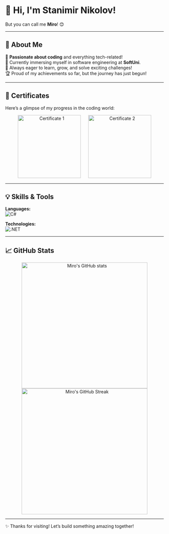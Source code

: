 # 👋 Hi, I'm Stanimir Nikolov!  
But you can call me **Miro**! 😊  

---

## 🚀 About Me  
👀 **Passionate about coding** and everything tech-related!  
🌱 Currently immersing myself in software engineering at **SoftUni**.  
🎯 Always eager to learn, grow, and solve exciting challenges!  
🏆 Proud of my achievements so far, but the journey has just begun!  

---

## 📜 Certificates  
Here’s a glimpse of my progress in the coding world:  

<p align="center">
  <img src="https://github.com/MiroNikolov01/MiroNikolov01/assets/166949863/d06d1497-3d56-4ddb-a3a4-7df80abed8ec" alt="Certificate 1" width="200" style="margin: 0 10px;"/>
  <img src="https://github.com/user-attachments/assets/bb24277c-49f2-4d17-aa02-a6b7a267c6bb" alt="Certificate 2" width="200" style="margin: 0 10px;"/>
</p>  

---

## 💡 Skills & Tools  
**Languages:**  
![C#](https://img.shields.io/badge/C%23-%23239120.svg?style=for-the-badge&logo=c-sharp&logoColor=white)  

**Technologies:**  
![.NET](https://img.shields.io/badge/.NET-%235C2D91.svg?style=for-the-badge&logo=dotnet&logoColor=white)  

---

## 📈 GitHub Stats  

<p align="center">
  <img src="https://github-readme-stats.vercel.app/api?username=MiroNikolov01&show_icons=true&theme=radical" alt="Miro's GitHub stats" width="400"/>
  <img src="https://github-readme-streak-stats.herokuapp.com/?user=MiroNikolov01&theme=radical" alt="Miro's GitHub Streak" width="400"/>
</p>

---

✨ Thanks for visiting! Let’s build something amazing together!  
